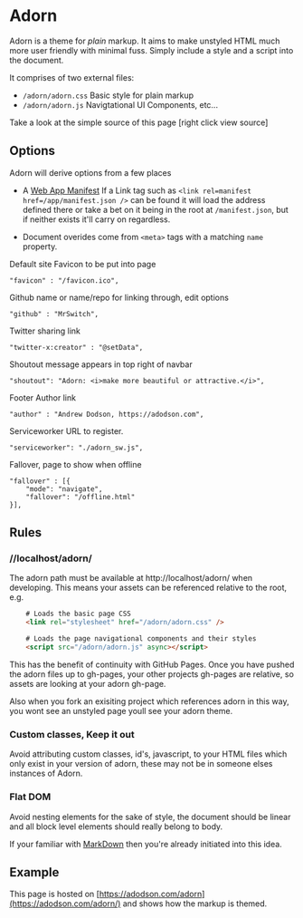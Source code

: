 # Adorn

Adorn is a theme for *plain* markup. It aims to make unstyled HTML much more user friendly with minimal fuss. Simply include a style and a script into the document.

It comprises of two external files:

- `/adorn/adorn.css` Basic style for plain markup
- `/adorn/adorn.js` Navigtational UI Components, etc...

Take a look at the simple source of this page [right click view source]


## Options

Adorn will derive options from a few places

- A [Web App Manifest](https://developer.mozilla.org/en-US/docs/Web/Manifest)
	If a Link tag such as `<link rel=manifest href=/app/manifest.json />` can be found it will load the address defined there or take a bet on it being in the root at `/manifest.json`, but if neither exists it'll carry on regardless.

- Document overides come from `<meta>` tags with a matching `name` property.



Default site Favicon to be put into page

	"favicon" : "/favicon.ico",

Github name or name/repo for linking through, edit options

	"github" : "MrSwitch",

Twitter sharing link

	"twitter-x:creator" : "@setData",

Shoutout message appears in top right of navbar

	"shoutout": "Adorn: <i>make more beautiful or attractive.</i>",

Footer Author link

	"author" : "Andrew Dodson, https://adodson.com",

Serviceworker URL to register.

	"serviceworker": "./adorn_sw.js",

Fallover, page to show when offline

	"fallover" : [{
		"mode": "navigate",
		"fallover": "/offline.html"
	}],





## Rules

### //localhost/adorn/

The adorn path must be available at http://localhost/adorn/ when developing. This means your assets can be referenced relative to the root, e.g.

```html
	# Loads the basic page CSS
	<link rel="stylesheet" href="/adorn/adorn.css" />

	# Loads the page navigational components and their styles
	<script src="/adorn/adorn.js" async></script>
```

This has the benefit of continuity with GitHub Pages. Once you have pushed the adorn files up to gh-pages, your other projects gh-pages are relative, so assets are looking at your adorn gh-page.

Also when you fork an exisiting project which references adorn in this way, you wont see an unstyled page youll see your adorn theme.


### Custom classes, Keep it out

Avoid attributing custom classes, id's, javascript, to your HTML files which only exist in your version of adorn, these may not be in someone elses instances of Adorn.


### Flat DOM
Avoid nesting elements for the sake of style, the document should be linear and all block level elements should really belong to body.

If your familiar with [MarkDown](https://en.wikipedia.org/wiki/Markdown) then you're already initiated into this idea.


## Example

This page is hosted on [https://adodson.com/adorn](https://adodson.com/adorn/) and shows how the markup is themed.